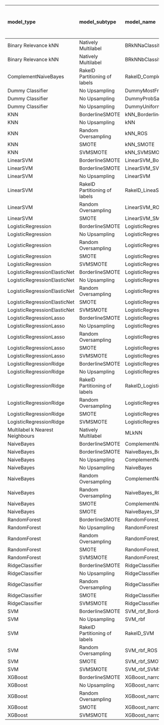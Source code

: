 | model_type                      | model_subtype                 | model_name                                   |   title |   title and first paragraph |   title and 5 sentences |   title and 10 sentences | title and first sentence each paragraph   |   raw text |
|:--------------------------------|:------------------------------|:---------------------------------------------|--------:|----------------------------:|------------------------:|-------------------------:|:------------------------------------------|-----------:|
| Binary Relevance kNN            | Natively Multilabel           | BRkNNaClassifier                             |   0     |                       0     |                   0     |                    0     | 0.000                                     |      0     |
| Binary Relevance kNN            | Natively Multilabel           | BRkNNbClassifier                             |   0     |                       0.053 |                   0     |                    0.026 | 0.000                                     |      0     |
| ComplementNaiveBayes            | RakelD Partitioning of labels | RakelD_ComplementNB                          |   0.026 |                       0.079 |                   0.079 |                    0.158 | 0.079                                     |      0.053 |
| Dummy Classifier                | No Upsampling                 | DummyMostFrequent                            |   0     |                       0     |                   0     |                    0     | 0.000                                     |      0     |
| Dummy Classifier                | No Upsampling                 | DummyProbSampling                            |   0     |                       0     |                   0.026 |                    0     | 0.026                                     |      0     |
| Dummy Classifier                | No Upsampling                 | DummyUniformSampling                         |   0     |                       0     |                   0     |                    0     | 0.000                                     |      0     |
| KNN                             | BorderlineSMOTE               | kNN_BorderlineSMOTE                          |   0     |                       0     |                   0     |                    0     | 0.000                                     |      0     |
| KNN                             | No Upsampling                 | kNN                                          |   0     |                       0.026 |                   0     |                    0     | 0.132                                     |      0.053 |
| KNN                             | Random Oversampling           | kNN_ROS                                      |   0     |                       0     |                   0.026 |                    0     | 0.000                                     |      0     |
| KNN                             | SMOTE                         | kNN_SMOTE                                    |   0     |                       0     |                   0     |                    0     | 0.000                                     |      0     |
| KNN                             | SVMSMOTE                      | kNN_SVMSMOTE                                 |   0     |                       0     |                   0     |                    0     | 0.000                                     |      0     |
| LinearSVM                       | BorderlineSMOTE               | LinearSVM_BorderlineSMOTE                    |   0.026 |                       0.053 |                   0.079 |                    0.105 | 0.053                                     |      0.053 |
| LinearSVM                       | BorderlineSMOTE               | LinearSVM_SVMSMOTE                           |   0     |                       0     |                   0     |                    0     | 0.053                                     |      0     |
| LinearSVM                       | No Upsampling                 | LinearSVM                                    |   0.026 |                       0.053 |                   0.079 |                    0.105 | 0.053                                     |      0.053 |
| LinearSVM                       | RakelD Partitioning of labels | RakelD_LineaSVM                              |   0.026 |                       0.026 |                   0.053 |                    0.132 | 0.105                                     |      0.132 |
| LinearSVM                       | Random Oversampling           | LinearSVM_ROS                                |   0.026 |                       0.053 |                   0.079 |                    0.105 | 0.053                                     |      0.053 |
| LinearSVM                       | SMOTE                         | LinearSVM_SMOTE                              |   0.026 |                       0.053 |                   0.079 |                    0.105 | 0.053                                     |      0.053 |
| LogisticRegression              | BorderlineSMOTE               | LogisticRegression_BorderlineSMOTE           |   0.026 |                       0.053 |                   0.105 |                    0.105 | 0.053                                     |      0.079 |
| LogisticRegression              | No Upsampling                 | LogisticRegression                           |   0.026 |                       0.053 |                   0.079 |                    0.105 | 0.053                                     |      0.079 |
| LogisticRegression              | Random Oversampling           | LogisticRegression_ROS                       |   0.026 |                       0.053 |                   0.079 |                    0.079 | 0.053                                     |      0.053 |
| LogisticRegression              | SMOTE                         | LogisticRegression_SMOTE                     |   0.026 |                       0.053 |                   0.105 |                    0.105 | 0.053                                     |      0.053 |
| LogisticRegression              | SVMSMOTE                      | LogisticRegression_SVMSMOTE                  |   0     |                       0.053 |                   0.053 |                    0     | 0.053                                     |      0.053 |
| LogisticRegressionElasticNet    | BorderlineSMOTE               | LogisticRegressionElasticNet_BorderlineSMOTE |   0.026 |                       0     |                   0.053 |                    0.053 | 0.053                                     |      0.158 |
| LogisticRegressionElasticNet    | No Upsampling                 | LogisticRegressionElasticNet                 |   0.026 |                       0     |                   0.079 |                    0.053 | 0.053                                     |      0.132 |
| LogisticRegressionElasticNet    | Random Oversampling           | LogisticRegressionElasticNet_ROS             |   0.026 |                       0.026 |                   0.053 |                    0.053 | 0.053                                     |      0.158 |
| LogisticRegressionElasticNet    | SMOTE                         | LogisticRegressionElasticNet_SMOTE           |   0.026 |                       0     |                   0.053 |                    0.053 | 0.053                                     |      0.132 |
| LogisticRegressionElasticNet    | SVMSMOTE                      | LogisticRegressionElasticNet_SVMSMOTE        |   0.026 |                       0     |                   0.026 |                    0     | 0.053                                     |      0.105 |
| LogisticRegressionLasso         | BorderlineSMOTE               | LogisticRegressionLasso_BorderlineSMOTE      |   0.026 |                       0     |                   0.026 |                    0.079 | 0.105                                     |      0.105 |
| LogisticRegressionLasso         | No Upsampling                 | LogisticRegressionLasso                      |   0.026 |                       0     |                   0.026 |                    0.053 | 0.105                                     |      0.105 |
| LogisticRegressionLasso         | Random Oversampling           | LogisticRegressionLasso_ROS                  |   0.026 |                       0     |                   0     |                    0.053 | 0.105                                     |      0.105 |
| LogisticRegressionLasso         | SMOTE                         | LogisticRegressionLasso_SMOTE                |   0.026 |                       0.026 |                   0.026 |                    0.053 | 0.079                                     |      0.105 |
| LogisticRegressionLasso         | SVMSMOTE                      | LogisticRegressionLasso_SVMSMOTE             |   0.026 |                       0     |                   0.026 |                    0     | 0.079                                     |      0.079 |
| LogisticRegressionRidge         | BorderlineSMOTE               | LogisticRegressionRidge_BorderlineSMOTE      |   0.026 |                       0.053 |                   0.105 |                    0.132 | 0.079                                     |      0.053 |
| LogisticRegressionRidge         | No Upsampling                 | LogisticRegressionRidge                      |   0.026 |                       0.053 |                   0.105 |                    0.105 | 0.079                                     |      0.079 |
| LogisticRegressionRidge         | RakelD Partitioning of labels | RakelD_LogisticRegression                    |   0.026 |                       0     |                   0.079 |                    0.184 | 0.079                                     |      0.053 |
| LogisticRegressionRidge         | Random Oversampling           | LogisticRegressionRidge_ROS                  |   0.026 |                       0.053 |                   0.105 |                    0.132 | 0.079                                     |      0.053 |
| LogisticRegressionRidge         | SMOTE                         | LogisticRegressionRidge_SMOTE                |   0.026 |                       0.053 |                   0.105 |                    0.132 | 0.079                                     |      0.053 |
| LogisticRegressionRidge         | SVMSMOTE                      | LogisticRegressionRidge_SVMSMOTE             |   0     |                       0.053 |                   0.053 |                    0     | 0.079                                     |      0.053 |
| Multilabel k Nearest Neighbours | Natively Multilabel           | MLkNN                                        |   0.026 |                       0     |                   0.053 |                    0.132 | 0.026                                     |      0.053 |
| NaiveBayes                      | BorderlineSMOTE               | ComplementNaiveBayes_BorderlineSMOTE         |   0     |                       0     |                   0.105 |                    0.079 | 0.026                                     |      0.026 |
| NaiveBayes                      | BorderlineSMOTE               | NaiveBayes_BorderlineSMOTE                   |   0     |                       0     |                   0.079 |                    0.105 | 0.026                                     |      0.026 |
| NaiveBayes                      | No Upsampling                 | ComplementNaiveBayes                         |   0.026 |                       0.026 |                   0.079 |                    0.053 | 0.079                                     |      0.053 |
| NaiveBayes                      | No Upsampling                 | NaiveBayes                                   |   0     |                       0     |                   0     |                    0     | 0.000                                     |      0     |
| NaiveBayes                      | Random Oversampling           | ComplementNaiveBayes_ROS                     |   0     |                       0     |                   0.053 |                    0.079 | 0.026                                     |      0.026 |
| NaiveBayes                      | Random Oversampling           | NaiveBayes_ROS                               |   0     |                       0.026 |                   0.053 |                    0.079 | 0.026                                     |      0.026 |
| NaiveBayes                      | SMOTE                         | ComplementNaiveBayes_SMOTE                   |   0     |                       0.026 |                   0.053 |                    0.053 | 0.026                                     |      0.026 |
| NaiveBayes                      | SMOTE                         | NaiveBayes_SMOTE                             |   0     |                       0.026 |                   0.053 |                    0.079 | 0.026                                     |      0.053 |
| RandomForest                    | BorderlineSMOTE               | RandomForest_BorderlineSMOTE                 |   0.026 |                       0.026 |                   0.026 |                    0.026 | 0.079                                     |      0.079 |
| RandomForest                    | No Upsampling                 | RandomForest                                 |   0     |                       0.026 |                   0     |                    0.026 | 0.053                                     |      0.079 |
| RandomForest                    | Random Oversampling           | RandomForest_ROS                             |   0.026 |                       0.026 |                   0.026 |                    0.026 | 0.132                                     |      0.132 |
| RandomForest                    | SMOTE                         | RandomForest_SMOTE                           |   0     |                       0     |                   0.053 |                    0.053 | 0.079                                     |      0.105 |
| RandomForest                    | SVMSMOTE                      | RandomForest_SVMSMOTE                        |   0     |                       0     |                   0.026 |                    0     | 0.053                                     |      0.079 |
| RidgeClassifier                 | BorderlineSMOTE               | RidgeClassifier_BorderlineSMOTE              |   0.026 |                       0.053 |                   0.079 |                    0.132 | 0.053                                     |      0.053 |
| RidgeClassifier                 | No Upsampling                 | RidgeClassifier                              |   0.026 |                       0.053 |                   0.079 |                    0.132 | 0.053                                     |      0.053 |
| RidgeClassifier                 | Random Oversampling           | RidgeClassifier_ROS                          |   0.026 |                       0.053 |                   0.079 |                    0.132 | 0.053                                     |      0.053 |
| RidgeClassifier                 | SMOTE                         | RidgeClassifier_SMOTE                        |   0.026 |                       0.053 |                   0.079 |                    0.132 | 0.053                                     |      0.053 |
| RidgeClassifier                 | SVMSMOTE                      | RidgeClassifier_SVMSMOTE                     |   0     |                       0.053 |                   0.053 |                    0     | 0.053                                     |      0.053 |
| SVM                             | BorderlineSMOTE               | SVM_rbf_BorderlineSMOTE                      |   0     |                       0     |                   0     |                    0     | 0.000                                     |      0     |
| SVM                             | No Upsampling                 | SVM_rbf                                      |   0     |                       0     |                   0     |                    0     | 0.000                                     |      0     |
| SVM                             | RakelD Partitioning of labels | RakelD_SVM                                   |   0     |                       0     |                   0     |                    0     | 0.000                                     |      0     |
| SVM                             | Random Oversampling           | SVM_rbf_ROS                                  |   0.026 |                       0     |                   0     |                    0     | 0.000                                     |      0     |
| SVM                             | SMOTE                         | SVM_rbf_SMOTE                                |   0     |                       0     |                   0     |                    0     | 0.000                                     |      0     |
| SVM                             | SVMSMOTE                      | SVM_rbf_SVMSMOTE                             |   0     |                       0     |                   0     |                    0     | 0.000                                     |      0     |
| XGBoost                         | BorderlineSMOTE               | XGBoost_narrow_BorderlineSMOTE               |   0     |                       0     |                   0.053 |                    0.079 | 0.105                                     |      0.105 |
| XGBoost                         | No Upsampling                 | XGBoost_narrow                               |   0.026 |                       0     |                   0.026 |                    0.053 | **0.211**                                 |      0.105 |
| XGBoost                         | Random Oversampling           | XGBoost_narrow_ROS                           |   0.053 |                       0.026 |                   0     |                    0.053 | 0.184                                     |      0.079 |
| XGBoost                         | SMOTE                         | XGBoost_narrow_SMOTE                         |   0.053 |                       0     |                   0.026 |                    0.053 | 0.158                                     |      0.105 |
| XGBoost                         | SVMSMOTE                      | XGBoost_narrow_SVMSMOTE                      |   0.026 |                       0     |                   0.026 |                    0     | 0.105                                     |      0.105 |